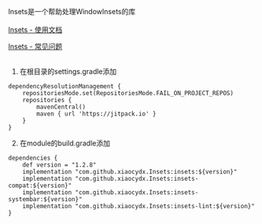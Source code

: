 Insets是一个帮助处理WindowInsets的库
<br><br>
[Insets - 使用文档](https://www.yuque.com/u12192380/khwdgb/ua7cgzqu6k384i8s)

[Insets - 常见问题](https://www.yuque.com/u12192380/zl0316/id77prqdzlq54tbg)
<br><br>
1. 在根目录的settings.gradle添加
```
dependencyResolutionManagement {
    repositoriesMode.set(RepositoriesMode.FAIL_ON_PROJECT_REPOS)
    repositories {
        mavenCentral()
        maven { url 'https://jitpack.io' }
    }
}
```

2. 在module的build.gradle添加
```
dependencies {
    def version = "1.2.8"
    implementation "com.github.xiaocydx.Insets:insets:${version}"
    implementation "com.github.xiaocydx.Insets:insets-compat:${version}"
    implementation "com.github.xiaocydx.Insets:insets-systembar:${version}"
    implementation "com.github.xiaocydx.Insets:insets-lint:${version}"
}
```
